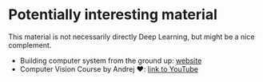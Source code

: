 # Potentially interesting material

This material is not necessarily directly Deep Learning, but might be a nice complement.

- Building computer system from the ground up: [website](https://www.nand2tetris.org/)
- Computer Vision Course by Andrej ❤️: [link to YouTube](https://www.youtube.com/playlist?list=)



